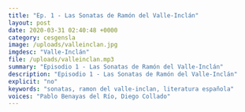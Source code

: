 ```yaml
---
title: "Ep. 1 - Las Sonatas de Ramón del Valle-Inclán"
layout: post
date: 2020-03-31 02:40:48 +0000
category: cesgensla
image: /uploads/valleinclan.jpg
imgdesc: "Valle-Inclán"
file: /uploads/valleinclan.mp3
summary: "Episodio 1 - Las Sonatas de Ramón del Valle-Inclán"
description: "Episodio 1 - Las Sonatas de Ramón del Valle-Inclán"
explicit: "no"
keywords: "sonatas, ramon del valle-inclan, literatura española"
voices: "Pablo Benayas del Río, Diego Collado"
---
```

